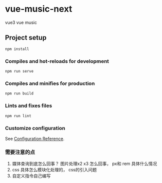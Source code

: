 # vue-music-next
vue3 vue music

## Project setup
```
npm install
```

### Compiles and hot-reloads for development
```
npm run serve
```

### Compiles and minifies for production
```
npm run build
```

### Lints and fixes files
```
npm run lint
```

### Customize configuration
See [Configuration Reference](https://cli.vuejs.org/config/).

### 需要注意的点
1. 媒体查询到底怎么回事？ 图片处理x2 x3 怎么回事， px和 rem 具体什么情况
2. css 具体怎么模块化处理的， css的引入问题
3. 自定义指令自己编写